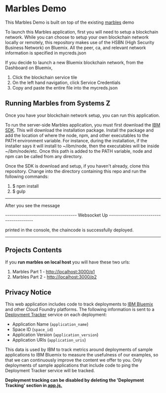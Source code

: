 # Marbles Demo

This Marbles Demo is built on top of the existing [marbles](https://github.com/IBM-Blockchain/marbles) demo

To launch this Marbles application, first you will need to setup a blockchain network. While you can choose to setup your own blockchain network locally or remotely, this repository makes use of the HSBN (High Security Business Network) on Bluemix. All the peer, ca, and relevant network information is specified in mycreds.json

If you decide to launch a new Bluemix blockchain network, from the Dashboard on Bluemix, 

1. Click the blockchain service tile
1. On the left hand navigation, click Service Credentials
1. Copy and paste the entire file into the mycreds.json

## Running Marbles from Systems Z

Once you have your blockchain network setup, you can run this application.

To run the server-side Marbles application, you must first download the [IBM SDK](https://developer.ibm.com/node/sdk/#v12). This will download the installation package. Install the package and add the location of where the node, npm, and other executables to the PATH environment variable. For instance, during the installation, if the installer says it will install to ~/ibm/node, then the executables will be inside ~/ibm/node/etc. Once this path is added to the PATH variable, node and npm can be called from any directory. 

Once the SDK is download and setup, if you haven't already, clone this repository. Change into the directory containing this repo and run the following commands:

1. $ npm install
1. $ gulp

***

After you see the message


------------------------------------ Websocket Up ----------------------------------------



printed in the console, the chaincode is successfully deployed.

***

## Projects Contents

If you **run marbles on local host** you will have these two urls:

1. Marbles Part 1   -	[http://localhost:3000/p1](http://localhost:3000/p1)
1. Marbles Part 2   -	[http://localhost:3000/p2](http://localhost:3000/p2)


## Privacy Notice

This web application includes code to track deployments to [IBM Bluemix](https://www.bluemix.net/) and other Cloud Foundry platforms. The following information is sent to a [Deployment Tracker](https://github.com/cloudant-labs/deployment-tracker) service on each deployment:

* Application Name (`application_name`)
* Space ID (`space_id`)
* Application Version (`application_version`)
* Application URIs (`application_uris`)

This data is used by IBM to track metrics around deployments of sample applications to IBM Bluemix to measure the usefulness of our examples, so that we can continuously improve the content we offer to you. Only deployments of sample applications that include code to ping the Deployment Tracker service will be tracked.

**Deployment tracking can be disabled by deleting the 'Deployment Tracking' section in [app.js.](app.js#L120)**